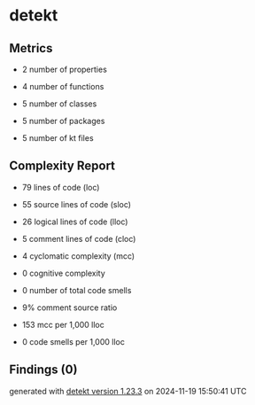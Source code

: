 # detekt

## Metrics

* 2 number of properties

* 4 number of functions

* 5 number of classes

* 5 number of packages

* 5 number of kt files

## Complexity Report

* 79 lines of code (loc)

* 55 source lines of code (sloc)

* 26 logical lines of code (lloc)

* 5 comment lines of code (cloc)

* 4 cyclomatic complexity (mcc)

* 0 cognitive complexity

* 0 number of total code smells

* 9% comment source ratio

* 153 mcc per 1,000 lloc

* 0 code smells per 1,000 lloc

## Findings (0)

generated with [detekt version 1.23.3](https://detekt.dev/) on 2024-11-19 15:50:41 UTC
